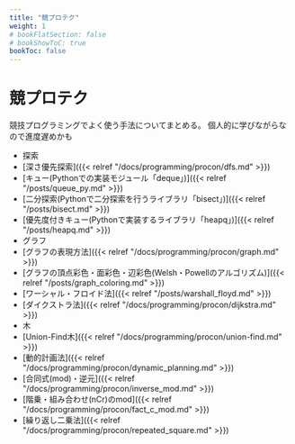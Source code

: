 ```yaml
---
title: "競プロテク"
weight: 1
# bookFlatSection: false
# bookShowToC: true
bookToc: false
---
```


# 競プロテク

競技プログラミングでよく使う手法についてまとめる。
個人的に学びながらなので進度遅めかも

- 探索
 - [深さ優先探索]({{< relref "/docs/programming/procon/dfs.md" >}})
 - [キュー(Pythonでの実装モジュール「deque」)]({{< relref "/posts/queue_py.md" >}})
- [二分探索(Pythonで二分探索を行うライブラリ「bisect」)]({{< relref "/posts/bisect.md" >}})
- [優先度付きキュー(Pythonで実装するライブラリ「heapq」)]({{< relref "/posts/heapq.md" >}})
- グラフ 
 - [グラフの表現方法]({{< relref "/docs/programming/procon/graph.md" >}})
 - [グラフの頂点彩色・面彩色・辺彩色(Welsh・Powellのアルゴリズム)]({{< relref "/posts/graph_coloring.md" >}})
 - [ワーシャル・フロイド法]({{< relref "/posts/warshall_floyd.md" >}})
 - [ダイクストラ法]({{< relref "/docs/programming/procon/dijkstra.md" >}})
- 木
 - [Union-Find木]({{< relref "/docs/programming/procon/union-find.md" >}})
- [動的計画法]({{< relref "/docs/programming/procon/dynamic_planning.md" >}})
- [合同式(mod)・逆元]({{< relref "/docs/programming/procon/inverse_mod.md" >}})
 - [階乗・組み合わせ(nCr)のmod]({{< relref "/docs/programming/procon/fact_c_mod.md" >}})
- [繰り返し二乗法]({{< relref "/docs/programming/procon/repeated_square.md" >}})


